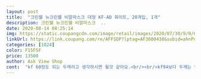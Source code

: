 ```yaml
---
layout: post 
title:  "크린웰 뉴크린웰 비말마스크 대형 KF-AD 화이트, 20개입, 1개" 
description: 크린웰 뉴크린웰 비말마스크  ..
date: 2020-08-14 08:25:14 
img: https://static.coupangcdn.com/image/retail/images/2020/07/30/9/0/69600ade-03f3-41d3-9575-32b2a28aac08.jpg 
linkUrl: https://link.coupang.com/re/AFFSDP?lptag=AF3600438&subid=ahnPublicAsk&pageKey=1893551077&itemId=3217037672&vendorItemId=71204331714&traceid=V0-113-ae722848d6d3d375 
categories: [1024] 
color: F15F5F 
price: 13500 
author: Ask View Shop 
cont:  "kf 60정도 되는 두께라고 생각하시면 될것 같아요.<br/><br/>kf94보다 두께는 얇은데 숨쉬가 반이상 수월한것은 아니고요<br/>괜찮아요<br/>그래서 처음엔 어색했는데 또 착영하고 있으먼 그렇게 불편한 점은 없습니다.<br/><br/>냄새는 새옷냄새가 약간 나나 심하지 않습니다.<br/><br/>냄새에 민감해서 섬유유연제도 안 넣는 사람입니다.<br/><br/>다른 사람들은 냄새  난다는데 전 나지 않았어요.<br/><br/>단지 배송중 박스가 찌그러져 사용햔 수 없어 별하나 뺐어요.<br/><br/>대형이라기엔 좀 작은 것 같아요.<br/><br/>덴탈보다는 두껍습니다.<br/><br/>마스크는 순면 느낌이 들구요.<br/>내피는 제가 좋아하는 재질입니다.<br/> 국대소형이나 미마 내피처럼 얇은것이요.<br/> 귀끈도 편하네요.<br/><br/>사이즈는 성인남성 맞는 대형이고요<br/>약품 냄새? 좀 있구요.<br/><br/>여름에 94.<br/>80 보다 숨쉬기 좀더 편합니다.<br/><br/>" 
---
```

